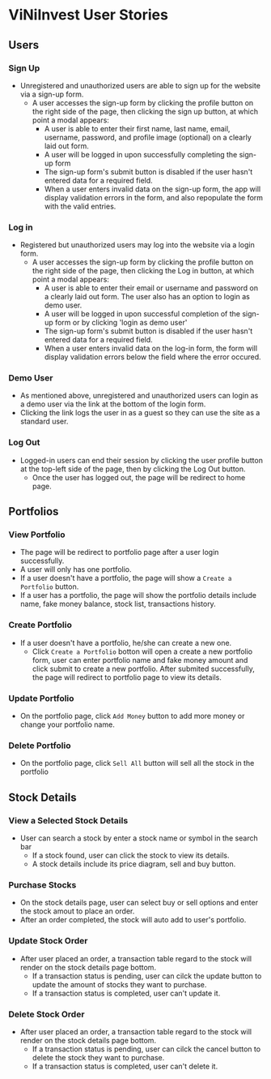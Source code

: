 # ViNiInvest User Stories

## Users

### Sign Up

* Unregistered and unauthorized users are able to sign up for the website via a sign-up form.
  * A user accesses the sign-up form by clicking the profile button on the right side of the page, then clicking the sign up button, at which point a modal appears:
    * A user is able to enter their first name, last name, email, username, password, and profile image (optional) on a clearly laid out form.
    * A user will be logged in upon successfully completing the sign-up form
    * The sign-up form's submit button is disabled if the user hasn't entered data for a required field.
    * When a user enters invalid data on the sign-up form, the app will display validation errors in the form, and also repopulate the form with the valid entries. <br />

### Log in

* Registered but unauthorized users may log into the website via a login form.
  * A user accesses the sign-up form by clicking the profile button on the right side of the page, then clicking the Log in button, at which point a modal appears:
    * A user is able to enter their email or username and password on a clearly laid out form. The user also has an option to login as demo user.
    * A user will be logged in upon successful completion of the sign-up form or by clicking 'login as demo user' <br />
    * The sign-up form's submit button is disabled if the user hasn't entered data for a required field.
    * When a user enters invalid data on the log-in form, the form will display validation errors below the field where the error occured.

### Demo User

* As mentioned above, unregistered and unauthorized users can login as a demo user via the link at the bottom of the login form.
* Clicking the link logs the user in as a guest so they can use the site as a standard user.

### Log Out

* Logged-in users can end their session by clicking the user profile button at the top-left side of the page, then by clicking the Log Out button.
  * Once the user has logged out, the page will be redirect to home page.


## Portfolios

### View Portfolio

* The page will be redirect to portfolio page after a user login successfully.
* A user will only has one portfolio.
* If a user doesn't have a portfolio, the page will show a `Create a Portfolio` button.
* If a user has a portfolio, the page will show the portfolio details include name, fake money balance, stock list, transactions history.

### Create Portfolio

* If a user doesn't have a portfolio, he/she can create a new one.
  * Click `Create a Portfolio` botton will open a create a new portfolio form, user can enter portfolio name and fake money amount and click submit to create a new portfolio. After submited successfully, the page will redirect to portfolio page to view its details.

### Update Portfolio

* On the portfolio page, click `Add Money` button to add more money or change your portfolio name.

### Delete Portfolio

* On the portfolio page, click `Sell All` button will sell all the stock in the portfolio

## Stock Details

### View a Selected Stock Details

* User can search a stock by enter a stock name or symbol in the search bar
  * If a stock found, user can click the stock to view its details.
  * A stock details include its price diagram, sell and buy button.

### Purchase Stocks

* On the stock details page, user can select buy or sell options and enter the stock amout to place an order.
* After an order completed, the stock will auto add to user's portfolio.

### Update Stock Order

* After user placed an order, a transaction table regard to the stock will render on the stock details page bottom.
  * If a transaction status is pending, user can cilck the update button to update the amount of stocks they want to purchase.
  * If a transaction status is completed, user can't update it.

### Delete Stock Order

* After user placed an order, a transaction table regard to the stock will render on the stock details page bottom.
  * If a transaction status is pending, user can cilck the cancel button to delete the stock they want to purchase.
  * If a transaction status is completed, user can't delete it.
